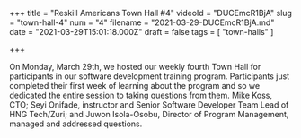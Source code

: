 +++
title = "Reskill Americans Town Hall #4"
videoId = "DUCEmcR1BjA"
slug = "town-hall-4"
num = "4"
filename = "2021-03-29-DUCEmcR1BjA.md"
date = "2021-03-29T15:01:18.000Z"
draft = false
tags = [ "town-halls" ]

+++

On Monday, March 29th, we hosted our weekly fourth Town Hall for participants in our software development training program.  Participants just completed their first week of learning about the program and so we dedicated the entire session to taking questions from them.  Mike Koss, CTO; Seyi Onifade, instructor and Senior Software Developer Team Lead of HNG Tech/Zuri; and Juwon Isola-Osobu, Director of Program Management, managed and addressed questions.
